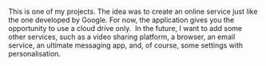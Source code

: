 This is one of my projects. The idea was to create an online service just like the one developed by Google. For now, the application gives you the opportunity to use a cloud drive only. 
In the future, I want to add some other services, such as a video sharing platform, a browser, an email service, an ultimate messaging app, and, of course, some settings with personalisation.
